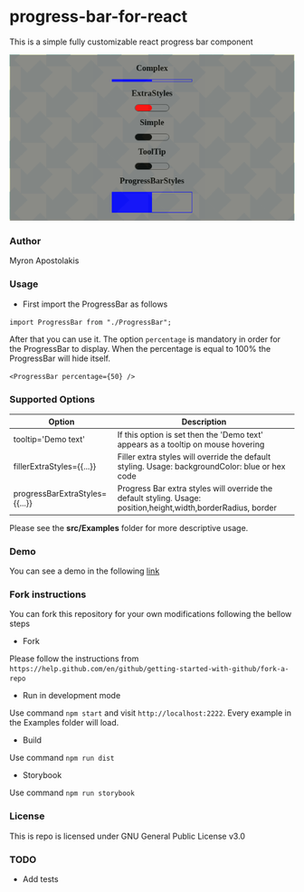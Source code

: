 # progress-bar-for-react

This is a simple fully customizable react progress bar component

![Image description](./images/progress_bar.png)

### Author

Myron Apostolakis

### Usage

- First import the ProgressBar as follows

`import ProgressBar from "./ProgressBar";`

After that you can use it. The option `percentage` is mandatory in order for the ProgressBar to display. When the percentage is equal to 100% the ProgressBar will hide itself.

`<ProgressBar percentage={50} />`

### Supported Options

| Option                         | Description                                                                                                    |
| ------------------------------ | -------------------------------------------------------------------------------------------------------------- |
| tooltip='Demo text'            | If this option is set then the 'Demo text' appears as a tooltip on mouse hovering                              |
| fillerExtraStyles={{...}}      | Filler extra styles will override the default styling. Usage: backgroundColor: blue or hex code                |
| progressBarExtraStyles={{...}} | Progress Bar extra styles will override the default styling. Usage: position,height,width,borderRadius, border |

Please see the **src/Examples** folder for more descriptive usage.

### Demo

You can see a demo in the following [link](https://myapos.github.io/progress-bar-for-react/)

### Fork instructions

You can fork this repository for your own modifications following the bellow steps

- Fork

Please follow the instructions from `https://help.github.com/en/github/getting-started-with-github/fork-a-repo`

- Run in development mode

Use command `npm start` and visit `http://localhost:2222`. Every example in the Examples folder will load.

- Build

Use command `npm run dist`

- Storybook

Use command `npm run storybook`

### License

This is repo is licensed under GNU General Public License v3.0

### TODO

- Add tests
